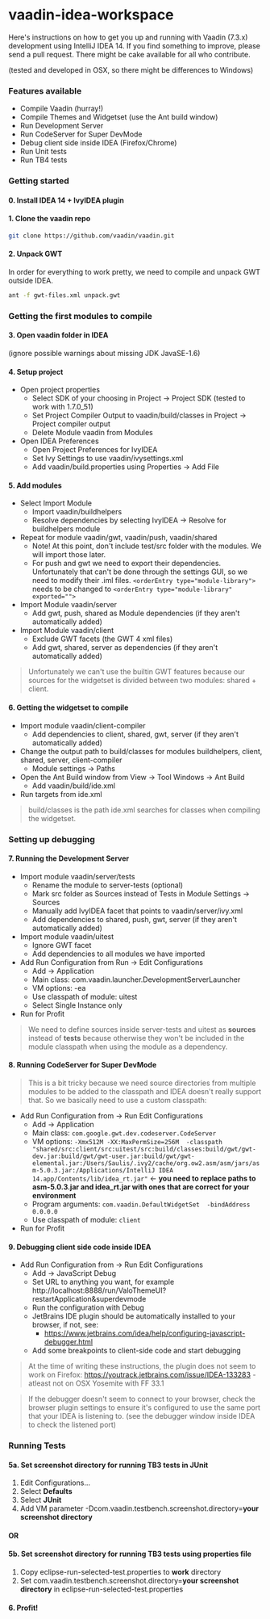 vaadin-idea-workspace
=====================

Here's instructions on how to get you up and running with Vaadin (7.3.x) development using IntelliJ IDEA 14.
If you find something to improve, please send a pull request. There might be cake available for all who contribute.

(tested and developed in OSX, so there might be differences to Windows)

### Features available
* Compile Vaadin (hurray!)
* Compile Themes and Widgetset (use the Ant build window)
* Run Development Server
* Run CodeServer for Super DevMode
* Debug client side inside IDEA (Firefox/Chrome)
* Run Unit tests
* Run TB4 tests

### Getting started
#### 0. Install IDEA 14 + IvyIDEA plugin

#### 1. Clone the vaadin repo
````sh
git clone https://github.com/vaadin/vaadin.git
````

#### 2. Unpack GWT
In order for everything to work pretty, we need to compile and unpack GWT outside IDEA.
````sh
ant -f gwt-files.xml unpack.gwt
````

### Getting the first modules to compile
#### 3. Open vaadin folder in IDEA
(ignore possible warnings about missing JDK JavaSE-1.6)

#### 4. Setup project
- Open project properties
  - Select SDK of your choosing in Project -> Project SDK (tested to work with 1.7.0_51)
  - Set Project Compiler Output to vaadin/build/classes in Project -> Project compiler output
  - Delete Module vaadin from Modules
- Open IDEA Preferences
  - Open Project Preferences for IvyIDEA
  - Set Ivy Settings to use vaadin/ivysettings.xml
  - Add vaadin/build.properties using Properties -> Add File

#### 5. Add modules
- Select Import Module
  - Import vaadin/buildhelpers
  - Resolve dependencies by selecting IvyIDEA -> Resolve for buildhelpers module
- Repeat for module vaadin/gwt, vaadin/push, vaadin/shared
  - Note! At this point, don't include test/src folder with the modules. We will import those later.
  - For push and gwt we need to export their dependencies. Unfortunately that can't be done through the settings GUI, so we need to modify their .iml files. ````<orderEntry type="module-library">```` needs to be changed to ````<orderEntry type="module-library" exported="">````
- Import Module vaadin/server
  - Add gwt, push, shared as Module dependencies (if they aren't automatically added)
- Import Module vaadin/client
  - Exclude GWT facets (the GWT 4 xml files)
  - Add gwt, shared, server as dependencies (if they aren't automatically added)

> Unfortunately we can't use the builtin GWT features because our sources for the widgetset is divided between two modules: shared + client.

#### 6. Getting the widgetset to compile
- Import module vaadin/client-compiler
  - Add dependencies to client, shared, gwt, server (if they aren't automatically added)
- Change the output path to build/classes for modules buildhelpers, client, shared, server, client-compiler
  - Module settings -> Paths
- Open the Ant Build window from View -> Tool Windows -> Ant Build
  - Add vaadin/build/ide.xml
- Run targets from ide.xml

> build/classes is the path ide.xml searches for classes when compiling the widgetset.

### Setting up debugging
#### 7. Running the Development Server
- Import module vaadin/server/tests
  - Rename the module to server-tests (optional)
  - Mark src folder as Sources instead of Tests in Module Settings -> Sources
  - Manually add IvyIDEA facet that points to vaadin/server/ivy.xml
  - Add dependencies to shared, push, gwt, server (if they aren't automatically added)
- Import module vaadin/uitest
  - Ignore GWT facet
  - Add dependencies to all modules we have imported
- Add Run Configuration from Run -> Edit Configurations
  - Add -> Application
  - Main class: com.vaadin.launcher.DevelopmentServerLauncher
  - VM options: -ea
  - Use classpath of module: uitest
  - Select Single Instance only
- Run for Profit

> We need to define sources inside server-tests and uitest as __sources__ instead of __tests__ because otherwise they won't be included in the module classpath when using the module as a dependency.

#### 8. Running CodeServer for Super DevMode
> This is a bit tricky because we need source directories from multiple modules to be added to the classpath and IDEA doesn't really support that. So we basically need to use a custom classpath:

- Add Run Configuration from -> Run Edit Configurations
  - Add -> Application
  - Main class: ````com.google.gwt.dev.codeserver.CodeServer````
  - VM options: ````-Xmx512M -XX:MaxPermSize=256M  -classpath "shared/src:client/src:uitest/src:build/classes:build/gwt/gwt-dev.jar:build/gwt/gwt-user.jar:build/gwt/gwt-elemental.jar:/Users/Saulis/.ivy2/cache/org.ow2.asm/asm/jars/asm-5.0.3.jar:/Applications/IntelliJ IDEA 14.app/Contents/lib/idea_rt.jar"```` <- __you need to replace paths to asm-5.0.3.jar and idea_rt.jar with ones that are correct for your environment__
  - Program arguments: ````com.vaadin.DefaultWidgetSet  -bindAddress 0.0.0.0 ````
  - Use classpath of module: ````client````
- Run for Profit

#### 9. Debugging client side code inside IDEA
- Add Run Configuration from -> Run Edit Configurations
  - Add -> JavaScript Debug
  - Set URL to anything you want, for example http://localhost:8888/run/ValoThemeUI?restartApplication&superdevmode
  - Run the configuration with Debug
  - JetBrains IDE plugin should be automatically installed to your browser, if not, see:
    - https://www.jetbrains.com/idea/help/configuring-javascript-debugger.html
  - Add some breakpoints to client-side code and start debugging

> At the time of writing these instructions, the plugin does not seem to work on Firefox: https://youtrack.jetbrains.com/issue/IDEA-133283 - atleast not on OSX Yosemite with FF 33.1
  
> If the debugger doesn't seem to connect to your browser, check the browser plugin settings to ensure it's configured to use the same port that your IDEA is listening to. (see the debugger window inside IDEA to check the listened port)

### Running Tests
#### 5a. Set screenshot directory for running TB3 tests in JUnit
1. Edit Configurations...
2. Select __Defaults__
3. Select __JUnit__
4. Add VM parameter -Dcom.vaadin.testbench.screenshot.directory=__your screenshot directory__

#### OR

#### 5b. Set screenshot directory for running TB3 tests using properties file
1. Copy eclipse-run-selected-test.properties to __work__ directory
2. Set com.vaadin.testbench.screenshot.directory=__your screenshot directory__ in eclipse-run-selected-test.properties

#### 6. Profit!
